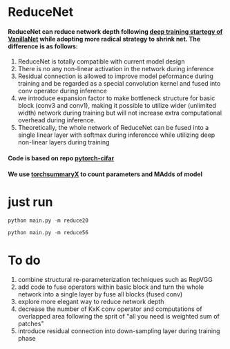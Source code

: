 # ReduceNet
####  ReduceNet can reduce network depth following [deep training startegy of VanillaNet](https://arxiv.org/abs/2305.12972) while adopting more radical strategy to shrink net. The difference is as follows:
1. ReduceNet is totally compatible with current model design
2. There is no any non-linear activation in the network during inference
3. Residual connection is allowed to improve model peformance during training and be regarded as a special convolution kernel and fused into conv operator during inference
4. we introduce expansion factor to make bottleneck structure for basic block (conv3 and conv1), making it possible to utilize wider (unlimited width) network during training but will not increase extra computational overhead during inference.
5. Theoretically, the whole network of ReduceNet can be fused into a single linear layer with softmax during inferencce while utilizing deep non-linear layers during training


#### Code is based on repo [pytorch-cifar](https://github.com/kuangliu/pytorch-cifar)

#### We use [torchsummaryX](https://github.com/nmhkahn/torchsummaryX) to count parameters and MAdds of model




# just run
```python
python main.py -m reduce20
```
```python
python main.py -m reduce56
```





# To do
1. combine  structural re-parameterization techniques such as RepVGG
2. add code to fuse operators within basic block and turn the whole network into a single layer by fuse all blocks (fused conv)
3. explore more elegant way to reduce network depth
4. decrease the number of KxK conv operator and computations of overlapped area following the sprit of "all you need is weighted sum of patches"
5. introduce residual connection into down-sampling layer during training phase

